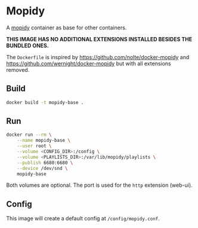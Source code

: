 # Mopidy

A [mopidy](https://github.com/mopidy/mopidy) container as base for other containers.

__THIS IMAGE HAS NO ADDITIONAL EXTENSIONS INSTALLED BESIDES THE BUNDLED ONES.__

The `Dockerfile` is inspired by <https://github.com/nolte/docker-mopidy> and <https://github.com/wernight/docker-mopidy> but with all extensions removed.

## Build

```bash
docker build -t mopidy-base .
```

## Run

```bash
docker run --rm \
	--name mopidy-base \
	--user root \
	--volume <CONFIG_DIR>:/config \
	--volume <PLAYLISTS_DIR>:/var/lib/mopidy/playlists \
	--publish 6680:6680 \
	--device /dev/snd \
	mopidy-base
```

Both volumes are optional.
The port is used for the `http` extension (web-ui).

## Config

This image will create a default config at `/config/mopidy.conf`.
